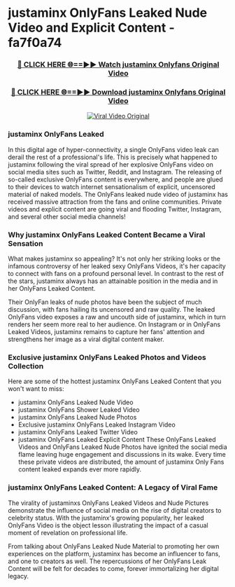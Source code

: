 # justaminx OnlyFans Leaked Nude Video and Explicit Content - fa7f0a74

<div align="center">

### [🔴 CLICK HERE 🌐==►► Watch justaminx Onlyfans Original Video](https://aff.leakpic.com/?utm_medium=9dac6e3e92780789e695eb65dc45befdb20081c8&utm_campaign=Link_for_leakpic_com)

### [🔴 CLICK HERE 🌐==►► Download justaminx Onlyfans Original Video](https://aff.leakpic.com/?utm_medium=9dac6e3e92780789e695eb65dc45befdb20081c8&utm_campaign=Link_for_leakpic_com)

[![Viral Video Original](https://i.ibb.co.com/xMMVF88/686577567.gif)](https://aff.leakpic.com/?utm_medium=9dac6e3e92780789e695eb65dc45befdb20081c8&utm_campaign=Link_for_leakpic_com)

</div>

### justaminx OnlyFans Leaked
In this digital age of hyper-connectivity, a single OnlyFans video leak can derail the rest of a professional's life. This is precisely what happened to justaminx following the viral spread of her explosive OnlyFans video on social media sites such as Twitter, Reddit, and Instagram. The releasing of so-called exclusive OnlyFans content is everywhere, and people are glued to their devices to watch internet sensationalism of explicit, uncensored material of naked models. 
The OnlyFans leaked nude video of justaminx has received massive attraction from the fans and online communities. Private videos and explicit content are going viral and flooding Twitter, Instagram, and several other social media channels!

### Why justaminx OnlyFans Leaked Content Became a Viral Sensation
What makes justaminx so appealing? It's not only her striking looks or the infamous controversy of her leaked sexy OnlyFans Videos, it's her capacity to connect with fans on a profound personal level. In contrast to the rest of the stars, justaminx always has an attainable position in the media and in her OnlyFans Leaked Content.

Their OnlyFan leaks of nude photos have been the subject of much discussion, with fans hailing its uncensored and raw quality. The leaked OnlyFans video exposes a raw and uncouth side of justaminx, which in turn renders her seem more real to her audience. On Instagram or in OnlyFans Leaked Videos, justaminx remains to capture her fans' attention and strengthens her image as a viral digital content maker.

### Exclusive justaminx OnlyFans Leaked Photos and Videos Collection
Here are some of the hottest justaminx OnlyFans Leaked Content that you won't want to miss:
- justaminx OnlyFans Leaked Nude Video
- justaminx OnlyFans Shower Leaked Video
- justaminx OnlyFans Leaked Nude Photos
- Exclusive justaminx OnlyFans Leaked Instagram Video
- justaminx OnlyFans Leaked Twitter Video
- justaminx OnlyFans Leaked Explicit Content
These OnlyFans Leaked Videos and OnlyFans Leaked Nude Photos have ignited the social media flame leaving huge engagement and discussions in its wake. Every time these private videos are distributed, the amount of justaminx Only Fans content leaked expands ever more rapidly.

### justaminx OnlyFans Leaked Content: A Legacy of Viral Fame
The virality of justaminxs OnlyFans Leaked Videos and Nude Pictures demonstrate the influence of social media on the rise of digital creators to celebrity status. With the justaminx's growing popularity, her leaked OnlyFans Video is the object lesson illustrating the impact of a casual moment of revelation on professional life.

From talking about OnlyFans Leaked Nude Material to promoting her own experiences on the platform, justaminx has become an influencer to fans, and one to creators as well. The repercussions of her OnlyFans Leak Content will be felt for decades to come, forever immortalizing her digital legacy.
